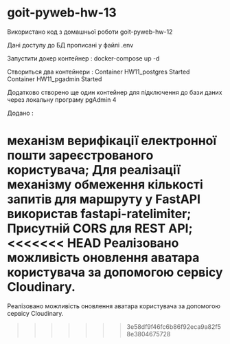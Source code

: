 # goit-pyweb-hw-13
Використано код з домашньої роботи goit-pyweb-hw-12

Дані доступу до БД прописані у файлі .env

Запустити докер контейнер :  docker-compose up -d

Створиться два контейнери :  Container HW11_postgres                 Started                   
                             Container HW11_pgadmin                  Started 

Додатково створено ще один контейнер для підключення до бази даних через локальну програму pgАdmin 4

Додано : 

механізм верифікації електронної пошти зареєстрованого користувача;
Для реалізації механізму обмеження кількості запитів для маршруту у FastAPI використав fastapi-ratelimiter;
Присутній CORS для REST API;
<<<<<<< HEAD
Реалізовано можливість оновлення аватара користувача за допомогою сервісу Cloudinary.
=======
Реалізовано можливість оновлення аватара користувача за допомогою сервісу Cloudinary.
>>>>>>> 3e58df9f46fc6b86f92eca9a82f58e3804675728

